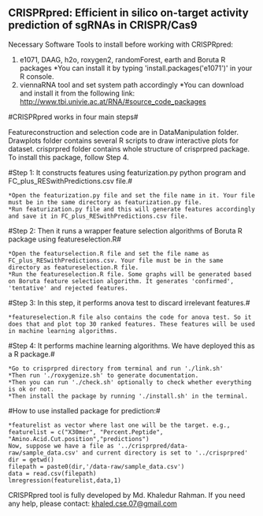## CRISPRpred: Efficient in silico on-target activity prediction of sgRNAs in CRISPR/Cas9 ##

Necessary Software Tools to install before working with CRISPRpred:
  1. e1071, DAAG, h2o, roxygen2, randomForest, earth and Boruta R packages
      *You can install it by typing 'install.packages('e1071')' in your R console.
  2. viennaRNA tool and set system path accordingly
      *You can download and install it from the following link: http://www.tbi.univie.ac.at/RNA/#source_code_packages

    
#CRISPRpred works in four main steps#

Featureconstruction and selection code are in DataManipulation folder. Drawplots folder contains several R scripts to draw interactive plots for dataset. crisprpred folder contains whole structure of crisprpred package. To install this package, follow Step 4.

#Step 1: It constructs features using featurization.py python program and FC_plus_RESwithPredictions.csv file.#

    *Open the featurization.py file and set the file name in it. Your file must be in the same directory as featurization.py file.
    *Run featurization.py file and this will generate features accordingly and save it in FC_plus_RESwithPredictions.csv file.

#Step 2: Then it runs a wrapper feature selection algorithms of Boruta R package using featureselection.R#

    *Open the featurselection.R file and set the file name as FC_plus_RESwithPredictions.csv. Your file must be in the same directory as featureselection.R file.
    *Run the featureselection.R file. Some graphs will be generated based on Boruta feature selection algorithm. It generates 'confirmed', 'tentative' and rejected features.

#Step 3: In this step,  it performs anova test to discard irrelevant features.#

    *featureselection.R file also contains the code for anova test. So it does that and plot top 30 ranked features. These features will be used in machine learning algorithms.
    
#Step 4: It performs machine learning algorithms. We have deployed this as a R package.#

    *Go to crisprpred directory from terminal and run './link.sh'
    *Then run './roxygenize.sh' to generate documentation.
    *Then you can run './check.sh' optionally to check whether everything is ok or not.
    *Then install the package by running './install.sh' in the terminal.

#How to use installed package for prediction:#
    
    *featurelist as vector where last one will be the target. e.g., featurelist = c("X30mer", "Percent.Peptide", "Amino.Acid.Cut.position","predictions")
    Now, suppose we have a file as '../crisprpred/data-raw/sample_data.csv' and current directory is set to '../crisprpred'
    dir = getwd()
    filepath = paste0(dir,'/data-raw/sample_data.csv')
    data = read.csv(filepath)
    lmregression(featurelist,data,1)

CRISPRpred tool is fully developed by Md. Khaledur Rahman.
If you need any help, please contact: khaled.cse.07@gmail.com
